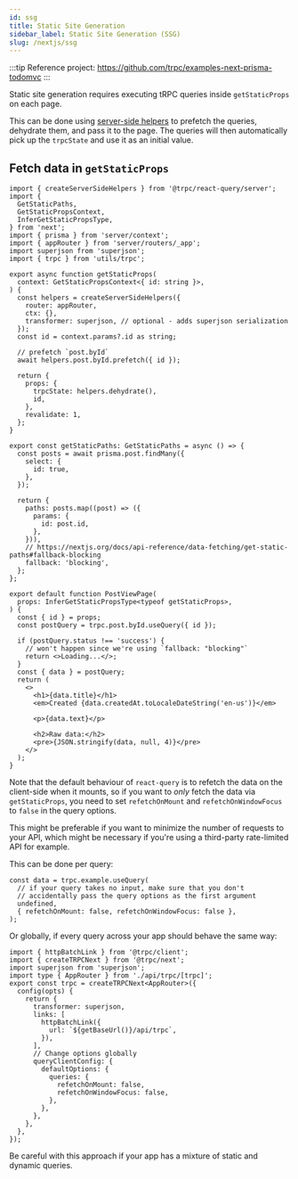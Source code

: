 ```yaml
---
id: ssg
title: Static Site Generation
sidebar_label: Static Site Generation (SSG)
slug: /nextjs/ssg
---
```


:::tip
Reference project: https://github.com/trpc/examples-next-prisma-todomvc
:::

Static site generation requires executing tRPC queries inside `getStaticProps` on each page.

This can be done using [server-side helpers](/docs/nextjs/server-side-helpers) to prefetch the queries, dehydrate them, and pass it to the page. The queries will then automatically pick up the `trpcState` and use it as an initial value.

## Fetch data in `getStaticProps`

```tsx title='pages/posts/[id].tsx'
import { createServerSideHelpers } from '@trpc/react-query/server';
import {
  GetStaticPaths,
  GetStaticPropsContext,
  InferGetStaticPropsType,
} from 'next';
import { prisma } from 'server/context';
import { appRouter } from 'server/routers/_app';
import superjson from 'superjson';
import { trpc } from 'utils/trpc';

export async function getStaticProps(
  context: GetStaticPropsContext<{ id: string }>,
) {
  const helpers = createServerSideHelpers({
    router: appRouter,
    ctx: {},
    transformer: superjson, // optional - adds superjson serialization
  });
  const id = context.params?.id as string;

  // prefetch `post.byId`
  await helpers.post.byId.prefetch({ id });

  return {
    props: {
      trpcState: helpers.dehydrate(),
      id,
    },
    revalidate: 1,
  };
}

export const getStaticPaths: GetStaticPaths = async () => {
  const posts = await prisma.post.findMany({
    select: {
      id: true,
    },
  });

  return {
    paths: posts.map((post) => ({
      params: {
        id: post.id,
      },
    })),
    // https://nextjs.org/docs/api-reference/data-fetching/get-static-paths#fallback-blocking
    fallback: 'blocking',
  };
};

export default function PostViewPage(
  props: InferGetStaticPropsType<typeof getStaticProps>,
) {
  const { id } = props;
  const postQuery = trpc.post.byId.useQuery({ id });

  if (postQuery.status !== 'success') {
    // won't happen since we're using `fallback: "blocking"`
    return <>Loading...</>;
  }
  const { data } = postQuery;
  return (
    <>
      <h1>{data.title}</h1>
      <em>Created {data.createdAt.toLocaleDateString('en-us')}</em>

      <p>{data.text}</p>

      <h2>Raw data:</h2>
      <pre>{JSON.stringify(data, null, 4)}</pre>
    </>
  );
}
```

Note that the default behaviour of `react-query` is to refetch the data on the client-side when it mounts, so if you want to _only_ fetch the data via `getStaticProps`, you need to set `refetchOnMount` and `refetchOnWindowFocus` to `false` in the query options.

This might be preferable if you want to minimize the number of requests to your API, which might be necessary if you're using a third-party rate-limited API for example.

This can be done per query:

```tsx
const data = trpc.example.useQuery(
  // if your query takes no input, make sure that you don't
  // accidentally pass the query options as the first argument
  undefined,
  { refetchOnMount: false, refetchOnWindowFocus: false },
);
```

Or globally, if every query across your app should behave the same way:

```tsx title='utils/trpc.ts'
import { httpBatchLink } from '@trpc/client';
import { createTRPCNext } from '@trpc/next';
import superjson from 'superjson';
import type { AppRouter } from './api/trpc/[trpc]';
export const trpc = createTRPCNext<AppRouter>({
  config(opts) {
    return {
      transformer: superjson,
      links: [
        httpBatchLink({
          url: `${getBaseUrl()}/api/trpc`,
        }),
      ],
      // Change options globally
      queryClientConfig: {
        defaultOptions: {
          queries: {
            refetchOnMount: false,
            refetchOnWindowFocus: false,
          },
        },
      },
    },
  },
});
```

Be careful with this approach if your app has a mixture of static and dynamic queries.
